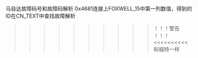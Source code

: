 马自达故障码号和故障码解析
0x4681连接上FOXWELL_15中第一列数值，得到的ID在CN_TEXT中查找故障解析


>>>>>>>>>> ！！！警告 ！！！ <<<<<<<<<<
和福特一样